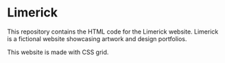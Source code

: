 # Limerick

This repository contains the HTML code for the Limerick website. Limerick is a fictional website showcasing artwork and design portfolios.

This website is made with CSS grid.
